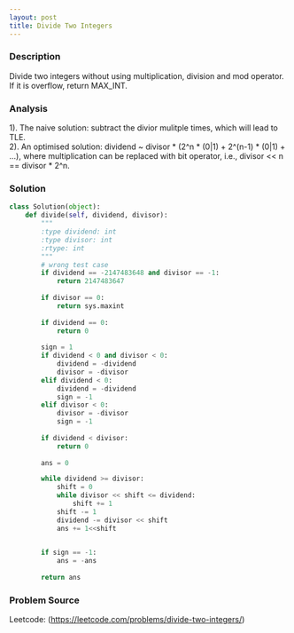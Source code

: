 ```yaml
---
layout: post
title: Divide Two Integers
---
```


### Description
Divide two integers without using multiplication, division and mod operator.  
If it is overflow, return MAX_INT.

### Analysis
1). The naive solution: subtract the divior mulitple times, which will lead to TLE.  
2). An optimised solution: dividend ~ divisor * (2^n * (0|1) + 2^(n-1) * (0|1) + ...), where multiplication can be replaced with bit operator, i.e., divisor << n == divisor * 2^n.
   

### Solution
```python
class Solution(object):
    def divide(self, dividend, divisor):
        """
        :type dividend: int
        :type divisor: int
        :rtype: int
        """
        # wrong test case
        if dividend == -2147483648 and divisor == -1:
            return 2147483647
        
        if divisor == 0:
            return sys.maxint
        
        if dividend == 0:
            return 0
        
        sign = 1
        if dividend < 0 and divisor < 0:
            dividend = -dividend
            divisor = -divisor
        elif dividend < 0:
            dividend = -dividend
            sign = -1
        elif divisor < 0:
            divisor = -divisor
            sign = -1
        
        if dividend < divisor:
            return 0
        
        ans = 0

        while dividend >= divisor:
            shift = 0
            while divisor << shift <= dividend:
                shift += 1
            shift -= 1
            dividend -= divisor << shift
            ans += 1<<shift

            
        if sign == -1:
            ans = -ans
            
        return ans
```

### Problem Source
Leetcode: (https://leetcode.com/problems/divide-two-integers/)

